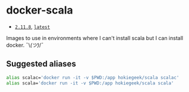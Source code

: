 # docker-scala

* [`2.11.8`](https://github.com/HokieGeek/docker-scala/blob/2.11.8/Dockerfile "Scala 2.11.8"), [`latest`](https://github.com/HokieGeek/docker-scala/blob/master/Dockerfile)

Images to use in environments where I can't install scala but I can install docker. ¯\\_(ツ)_/¯

## Suggested aliases
```sh
alias scalac='docker run -it -v $PWD:/app hokiegeek/scala scalac'
alias scala='docker run -it -v $PWD:/app hokiegeek/scala scala'
```
